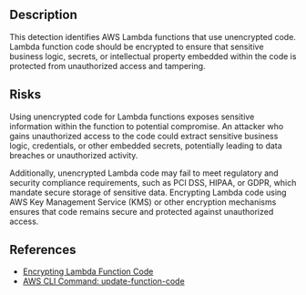 ## Description

This detection identifies AWS Lambda functions that use unencrypted code. Lambda function code should be encrypted to ensure that sensitive business logic, secrets, or intellectual property embedded within the code is protected from unauthorized access and tampering.

## Risks

Using unencrypted code for Lambda functions exposes sensitive information within the function to potential compromise. An attacker who gains unauthorized access to the code could extract sensitive business logic, credentials, or other embedded secrets, potentially leading to data breaches or unauthorized activity.

Additionally, unencrypted Lambda code may fail to meet regulatory and security compliance requirements, such as PCI DSS, HIPAA, or GDPR, which mandate secure storage of sensitive data. Encrypting Lambda code using AWS Key Management Service (KMS) or other encryption mechanisms ensures that code remains secure and protected against unauthorized access.

## References

- [Encrypting Lambda Function Code](https://docs.aws.amazon.com/lambda/latest/dg/security-encryption.html)
- [AWS CLI Command: update-function-code](https://docs.aws.amazon.com/cli/latest/reference/lambda/update-function-code.html)
